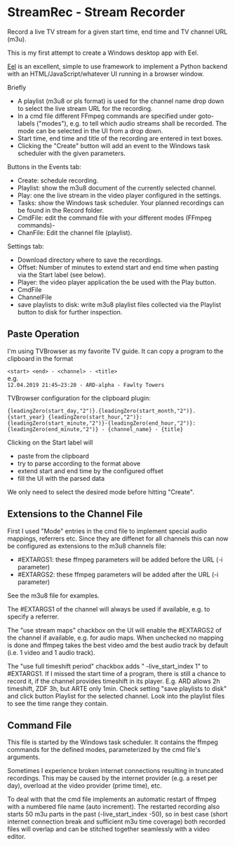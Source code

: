 # StreamRec - Stream Recorder

Record a live TV stream for a given start time, end time and TV channel URL (m3u).

This is my first attempt to create a Windows desktop app with Eel.

[Eel](https://github.com/ChrisKnott/Eel) is an excellent, simple to use framework to implement a Python backend with an HTML/JavaScript/whatever UI running in a browser window.

Briefly
- A playlist (m3u8 or pls format) is used for the channel name drop down to select the live stream URL for the recording.
- In a cmd file different FFmpeg commands are specified under goto-labels ("modes"), e.g. to tell which audio streams shall be recorded. The mode can be selected in the UI from a drop down.
- Start time, end time and title of the recording are entered in text boxes.
- Clicking the "Create" button will add an event to the Windows task scheduler with the given parameters.

Buttons in the Events tab:
- Create: schedule recording.
- Playlist: show the m3u8 document of the currently selected channel.
- Play: one the live stream in the video player configured in the settings.
- Tasks: show the Windows task scheduler. Your planned recordings can be found in the Record folder.
- CmdFile: edit the command file with your different modes (FFmpeg commands)-
- ChanFile: Edit the channel file (playlist).

Settings tab:
- Download directory where to save the recordings.
- Offset: Number of minutes to extend start and end time when pasting via the Start label (see below).
- Player: the video player application the be used with the Play button.
- CmdFile
- ChannelFile
- save playlists to disk: write m3u8 playlist files collected via the Playlist button to disk for further inspection.

## Paste Operation

I'm using TVBrowser as my favorite TV guide. It can copy a program to the clipboard in the format

`<start> <end> - <channel> - <title>`<br>
e.g.<br>
`12.04.2019 21:45–23:20 - ARD-alpha - Fawlty Towers`

TVBrowser configuration for the clipboard plugin:

`{leadingZero(start_day,"2")}.{leadingZero(start_month,"2")}.{start_year} {leadingZero(start_hour,"2")}:{leadingZero(start_minute,"2")}-{leadingZero(end_hour,"2")}:{leadingZero(end_minute,"2")} - {channel_name} - {title}`

Clicking on the Start label will 
- paste from the clipboard
- try to parse according to the format above
- extend start and end time by the configured offset
- fill the UI with the parsed data

We only need to select the desired mode before hitting "Create".

## Extensions to the Channel File

First I used "Mode" entries in the cmd file to implement special audio mappings, referrers etc. 
Since they are diffenet for all channels this can now be configured as extensions to the m3u8 channels file:
- #EXTARGS1: these ffmpeg parameters will be added before the URL (-i parameter)
- #EXTARGS2: these ffmpeg parameters will be added after the URL (-i parameter)

See the m3u8 file for examples.

The #EXTARGS1 of the channel will always be used if available, e.g. to specify a referrer.

The "use stream maps" chackbox on the UI will enable the #EXTARGS2 of the channel if available, e.g. for audio maps. 
When unchecked no mapping is done and ffmpeg takes the best video amd the best audio track by default (i.e. 1 video and 1 audio track).

The "use full timeshift period" chackbox adds " -live_start_index 1" to #EXTARGS1. 
If I missed the start time of a program, there is still a chance to record it, if the channel provides timeshift in its player. 
E.g. ARD allows 2h timeshift, ZDF 3h, but ARTE only 1min.
Check setting "save playlists to disk" and click button Playlist for the selected channel. Look into the playlist files to see the time range they contain.

## Command File

This file is started by the Windows task scheduler. 
It contains the ffmpeg commands for the defined modes, parameterized by the cmd file's arguments.

Sometimes I experience broken internet connections resulting in truncated recordings. 
This may be caused by the internet provider (e.g. a reset per day), overload at the video provider (prime time), etc.

To deal with that the cmd file implements an automatic restart of ffmpeg with a numbered file name (auto increment). 
The restarted recording also starts 50 m3u parts in the past (-live_start_index -50), so in best case (short internet connection break and sufficient m3u time coverage) both recorded files will overlap and can be stitched together seamlessly with a video editor.





